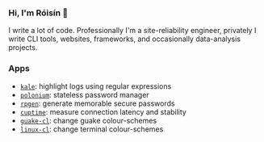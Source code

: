 ### Hi, I'm Róisín 👋

I write a lot of code. Professionally I'm a site-reliability engineer, privately I write CLI tools, websites, frameworks, and occasionally data-analysis projects.

### Apps

- [`kale`](https://github.com/rgrannell1/kale): highlight logs using regular expressions
- [`polonium`](https://github.com/rgrannell1/polonium): stateless password manager
- [`rpgen`](https://github.com/rgrannell1/rpgen): generate memorable secure passwords
- [`cuptime`](https://github.com/rgrannell1/cuptime): measure connection latency and stability
- [`guake-cl`](https://github.com/rgrannell1/guake-cl): change guake colour-schemes
- [`linux-cl`](https://github.com/rgrannell1/linux-cl): change terminal colour-schemes
